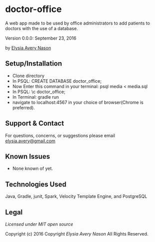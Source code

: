 # doctor-office
A web app made to be used by office administrators to add patients to doctors with the use of a database.

Version 0.0.0: September 23, 2016

by [Elysia Avery Nason](https://github.com/elysiaavery)


## Setup/Installation
* Clone directory
* In PSQL: CREATE DATABASE doctor_office;
* Now Enter this command in your terminal: psql media < media.sql
* In PSQL: \c doctor_office;
* In Terminal: gradle run
* navigate to localhost:4567 in your choice of browser(Chrome is preferred).

## Support & Contact
For questions, concerns, or suggestions please email elysia.avery@gmail.com

## Known Issues
* None known of yet.

## Technologies Used
Java, Gradle, junit, Spark, Velocity Template Engine, and PostgreSQL

## Legal
*Licensed under MIT open source*

Copyright (c) 2016 Copyright _Elysia Avery Nason_ All Rights Reserved.
